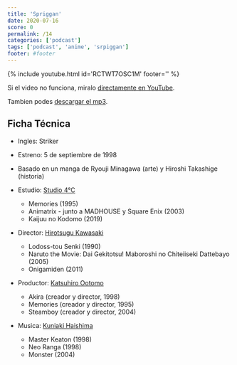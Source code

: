```yaml
---
title: 'Spriggan'
date: 2020-07-16
score: 0
permalink: /14
categories: ['podcast']
tags: ['podcast', 'anime', 'srpiggan']
footer: #footer
---
```


{% include youtube.html id='RCTWT7OSC1M' footer='' %}

Si el video no funciona, miralo [directamente en YouTube](https://www.youtube.com/watch?v=RCTWT7OSC1M).

Tambien podes [descargar el mp3](https://anchor.fm/s/2ed233f8/podcast/play/17358336/https%3A%2F%2Fd3ctxlq1ktw2nl.cloudfront.net%2Fstaging%2F2020-6-31%2F94641601-44100-2-7c009f81f15615d2.mp3).

## Ficha Técnica

- Ingles: Striker
- Estreno: 5 de septiembre de 1998
- Basado en un manga de Ryouji Minagawa (arte) y Hiroshi Takashige (historia)
- Estudio: [Studio 4°C](https://anilist.co/studio/13)
    - Memories (1995)
    - Animatrix - junto a MADHOUSE y Square Enix (2003)
    - Kaijuu no Kodomo (2019)

- Director: [Hirotsugu Kawasaki](https://anilist.co/staff/107411)
    - Lodoss-tou Senki (1990)
    - Naruto the Movie: Dai Gekitotsu! Maboroshi no Chiteiiseki Dattebayo (2005)
    - Onigamiden (2011)

- Productor: [Katsuhiro Ootomo](https://anilist.co/staff/96872)
    - Akira (creador y director, 1998)
    - Memories (creador y director, 1995)
    - Steamboy (creador y director, 2004)

- Musica: [Kuniaki Haishima](https://anilist.co/staff/101131/)
    - Master Keaton (1998)
    - Neo Ranga (1998)
    - Monster (2004)